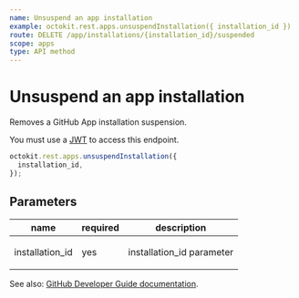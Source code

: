 ```yaml
---
name: Unsuspend an app installation
example: octokit.rest.apps.unsuspendInstallation({ installation_id })
route: DELETE /app/installations/{installation_id}/suspended
scope: apps
type: API method
---
```


# Unsuspend an app installation

Removes a GitHub App installation suspension.

You must use a [JWT](https://docs.github.com/apps/building-github-apps/authenticating-with-github-apps/#authenticating-as-a-github-app) to access this endpoint.

```js
octokit.rest.apps.unsuspendInstallation({
  installation_id,
});
```

## Parameters

<table>
  <thead>
    <tr>
      <th>name</th>
      <th>required</th>
      <th>description</th>
    </tr>
  </thead>
  <tbody>
    <tr><td>installation_id</td><td>yes</td><td>

installation_id parameter

</td></tr>
  </tbody>
</table>

See also: [GitHub Developer Guide documentation](https://docs.github.com/rest/reference/apps/#unsuspend-an-app-installation).
